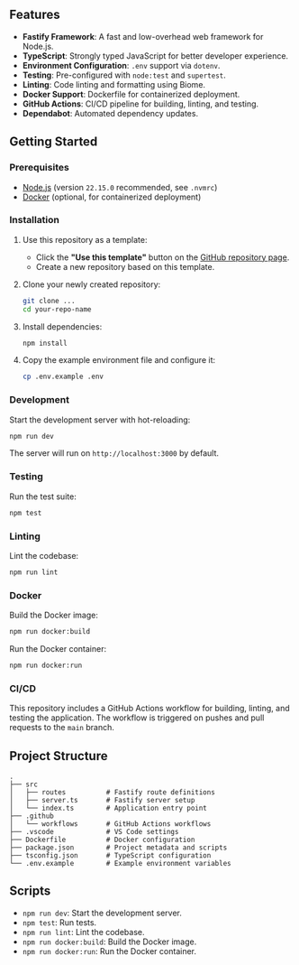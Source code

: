 
## Features

- **Fastify Framework**: A fast and low-overhead web framework for Node.js.
- **TypeScript**: Strongly typed JavaScript for better developer experience.
- **Environment Configuration**: `.env` support via `dotenv`.
- **Testing**: Pre-configured with `node:test` and `supertest`.
- **Linting**: Code linting and formatting using Biome.
- **Docker Support**: Dockerfile for containerized deployment.
- **GitHub Actions**: CI/CD pipeline for building, linting, and testing.
- **Dependabot**: Automated dependency updates.

## Getting Started

### Prerequisites

- [Node.js](https://nodejs.org/) (version `22.15.0` recommended, see `.nvmrc`)
- [Docker](https://www.docker.com/) (optional, for containerized deployment)

### Installation

1. Use this repository as a template:

   - Click the **"Use this template"** button on the [GitHub repository page](https://github.com/CodeCompanionBE/code-companion-node-ts-template).
   - Create a new repository based on this template.

2. Clone your newly created repository:

   ```bash
   git clone ...
   cd your-repo-name
   ```

3. Install dependencies:

   ```bash
   npm install
   ```

4. Copy the example environment file and configure it:

   ```bash
   cp .env.example .env
   ```

### Development

Start the development server with hot-reloading:

```bash
npm run dev
```

The server will run on `http://localhost:3000` by default.

### Testing

Run the test suite:

```bash
npm test
```

### Linting

Lint the codebase:

```bash
npm run lint
```

### Docker

Build the Docker image:

```bash
npm run docker:build
```

Run the Docker container:

```bash
npm run docker:run
```

### CI/CD

This repository includes a GitHub Actions workflow for building, linting, and testing the application. The workflow is triggered on pushes and pull requests to the `main` branch.

## Project Structure

```
.
├── src
│   ├── routes          # Fastify route definitions
│   ├── server.ts       # Fastify server setup
│   └── index.ts        # Application entry point
├── .github
│   └── workflows       # GitHub Actions workflows
├── .vscode             # VS Code settings
├── Dockerfile          # Docker configuration
├── package.json        # Project metadata and scripts
├── tsconfig.json       # TypeScript configuration
└── .env.example        # Example environment variables
```

## Scripts

- `npm run dev`: Start the development server.
- `npm test`: Run tests.
- `npm run lint`: Lint the codebase.
- `npm run docker:build`: Build the Docker image.
- `npm run docker:run`: Run the Docker container.

